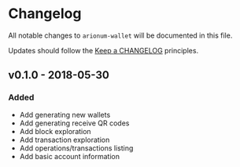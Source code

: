 # Changelog

All notable changes to `arionum-wallet` will be documented in this file.

Updates should follow the [Keep a CHANGELOG](https://keepachangelog.com) principles.

## v0.1.0 - 2018-05-30

### Added
- Add generating new wallets
- Add generating receive QR codes
- Add block exploration
- Add transaction exploration
- Add operations/transactions listing
- Add basic account information
